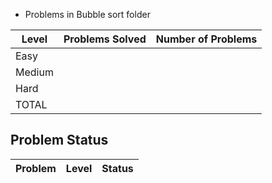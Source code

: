 * Problems in Bubble sort folder


|Level|Problems Solved|Number of Problems|
|-----|---------------|------------------|
|Easy|
|Medium|
|Hard|
|TOTAL|

Problem Status
---
|Problem|Level|Status|
|-------|-----|------|
